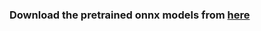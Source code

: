 ### Download the pretrained onnx models from [here](https://github.com/FanChiMao/Competition-2022-OpenVINO-IntelDevCUP/releases/tag/v0.0)   
